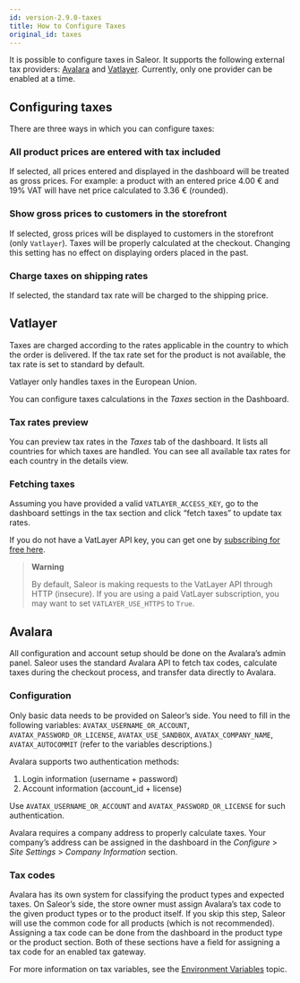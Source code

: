 ```yaml
---
id: version-2.9.0-taxes
title: How to Configure Taxes
original_id: taxes
---
```


It is possible to configure taxes in Saleor. It supports the following external tax providers: [Avalara](https://www.avalara.com/) and [Vatlayer](https://vatlayer.com/). Currently, only one provider can be enabled at a time.


## Configuring taxes

There are three ways in which you can configure taxes:


### All product prices are entered with tax included

If selected, all prices entered and displayed in the dashboard will be treated as gross prices. For example: a product with an entered price 4.00 € and 19% VAT will have net price calculated to 3.36 € (rounded).


### Show gross prices to customers in the storefront

If selected, gross prices will be displayed to customers in the storefront (only `Vatlayer`). Taxes will be properly calculated at the checkout. Changing this setting has no effect on displaying orders placed in the past.


### Charge taxes on shipping rates

If selected, the standard tax rate will be charged to the shipping price.


## Vatlayer

Taxes are charged according to the rates applicable in the country to which the order is delivered. If the tax rate set for the product is not available, the tax rate is set to standard by default.

Vatlayer only handles taxes in the European Union.

You can configure taxes calculations in the _Taxes_ section in the Dashboard.


### Tax rates preview

You can preview tax rates in the _Taxes_ tab of the dashboard. It lists all countries for which taxes are handled. You can see all available tax rates for each country in the details view.


### Fetching taxes

Assuming you have provided a valid `VATLAYER_ACCESS_KEY`, go to the dashboard settings in the tax section and click “fetch taxes” to update tax rates.

If you do not have a VatLayer API key, you can get one by [subscribing for free here](https://vatlayer.com/signup?plan=9).

> **Warning**
>
> By default, Saleor is making requests to the VatLayer API through HTTP (insecure). If you are using a paid VatLayer subscription, you may want to set `VATLAYER_USE_HTTPS` to `True`.


## Avalara

All configuration and account setup should be done on the Avalara’s admin panel. Saleor uses the standard Avalara API to fetch tax codes, calculate taxes during the checkout process, and transfer data directly to Avalara.


### Configuration

Only basic data needs to be provided on Saleor’s side. You need to fill in the following variables: `AVATAX_USERNAME_OR_ACCOUNT`, `AVATAX_PASSWORD_OR_LICENSE`, `AVATAX_USE_SANDBOX`, `AVATAX_COMPANY_NAME`, `AVATAX_AUTOCOMMIT` (refer to the variables descriptions.)

Avalara supports two authentication methods:

1. Login information (username + password)
2. Account information (account_id + license)

Use `AVATAX_USERNAME_OR_ACCOUNT` and `AVATAX_PASSWORD_OR_LICENSE` for such authentication.

Avalara requires a company address to properly calculate taxes. Your company’s address can be assigned in the dashboard in  the _Configure_ > _Site Settings_ > _Company Information_ section.


### Tax codes

Avalara has its own system for classifying the product types and expected taxes. On Saleor’s side, the store owner must assign Avalara’s tax code to the given product types or to the product itself. If you skip this step, Saleor will use the common code for all products (which is not recommended). Assigning a tax code can be done from the dashboard in the product type or the product section. Both of these sections have a field for assigning a tax code for an enabled tax gateway.

For more information on tax variables, see the [Environment Variables](../../customization/environment-variables) topic.

